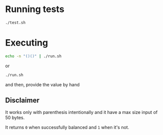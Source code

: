 # Running tests

```bash
./test.sh
```

# Executing

```bash
echo -n "()()" | ./run.sh
```

or

```bash
./run.sh
```

and then, provide the value by hand

## Disclaimer

It works only with parenthesis intentionally and it have a max size input of 50 bytes.

It returns `0` when successfully balanced and `1` when it's not.
